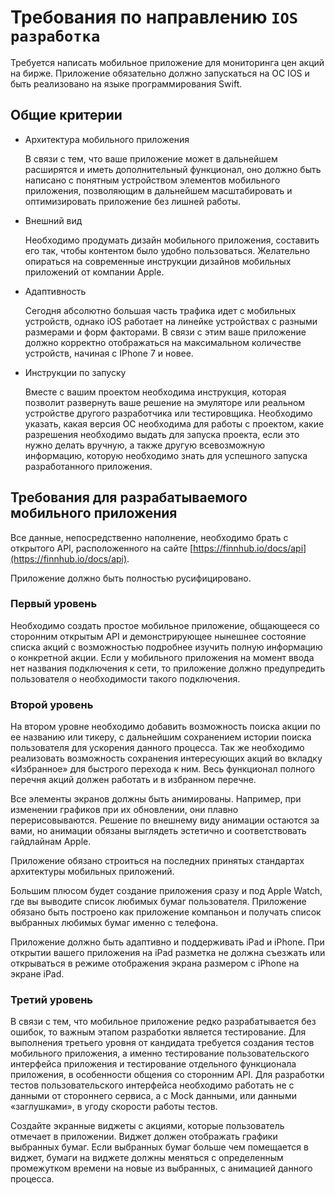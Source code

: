 # Требования по направлению `IOS разработка`

Требуется написать мобильное приложение для мониторинга цен акций на бирже. Приложение обязательно должно запускаться на ОС IOS и быть реализовано на языке программирования Swift.

## Общие критерии

* Архитектура мобильного приложения

    В связи с тем, что ваше приложение может в дальнейшем расширятся и иметь дополнительный функционал, оно должно быть написано с понятным устройством элементов мобильного приложения, позволяющим в дальнейшем масштабировать и оптимизировать приложение без лишней работы.

* Внешний вид

    Необходимо продумать дизайн мобильного приложения, составить его так, чтобы контентом было удобно пользоваться. Желательно опираться на современные инструкции дизайнов мобильных приложений от компании Apple.

* Адаптивность

    Сегодня абсолютно большая часть трафика идет с мобильных устройств, однако iOS работает на линейке устройствах с разными размерами и форм факторами. В связи с этим ваше приложение должно корректно отображаться на максимальном количестве устройств, начиная с IPhone 7 и новее.

* Инструкции по запуску

    Вместе с вашим проектом необходима инструкция, которая позволит развернуть ваше решение на эмуляторе или реальном устройстве другого разработчика или тестировщика. Необходимо указать, какая версия ОС необходима для работы с проектом, какие разрешения необходимо выдать для запуска проекта, если это нужно делать вручную, а также другую всевозможную информацию, которую необходимо знать для успешного запуска разработанного приложения.

## Требования для разрабатываемого мобильного приложения

Все данные, непосредственно наполнение, необходимо брать с открытого API, расположенного на сайте [https://finnhub.io/docs/api](https://finnhub.io/docs/api).

Приложение должно быть полностью русифицировано.

### Первый уровень

Необходимо создать простое мобильное приложение, общающееся со сторонним открытым API и демонстрирующее нынешнее состояние списка акций с возможностью подробнее изучить полную информацию о конкретной акции. Если у мобильного приложения на момент ввода нет названия подключения к сети, то приложение должно предупредить пользователя о необходимости такого подключения.

### Второй уровень

На втором уровне необходимо добавить возможность поиска акции по ее названию или тикеру, с дальнейшим сохранением истории поиска пользователя для ускорения данного процесса. Так же необходимо реализовать возможность сохранения интересующих акций во вкладку «Избранное» для быстрого перехода к ним. Весь функционал полного перечня акций должен работать и в избранном перечне.

Все элементы экранов должны быть анимированы. Например, при изменении графиков при их обновлении, они плавно перерисовываются. Решение по внешнему виду анимации остаются за вами, но анимации обязаны выглядеть эстетично и соответствовать гайдлайнам Apple.

Приложение обязано строиться на последних принятых стандартах архитектуры мобильных приложений.

Большим плюсом будет создание приложения сразу и под Apple Watch, где вы выводите список любимых бумаг пользователя. Приложение обязано быть построено как приложение компаньон и получать список выбранных любимых бумаг именно с телефона.

Приложение должно быть адаптивно и поддерживать iPad и iPhone. При открытии вашего приложения на iPad разметка не должна съезжать или открываться в режиме отображения экрана размером с iPhone на экране iPad.

### Третий уровень

В связи с тем, что мобильное приложение редко разрабатывается без ошибок, то важным этапом разработки является тестирование. Для выполнения третьего уровня от кандидата требуется создания тестов мобильного приложения, а именно тестирование пользовательского интерфейса приложения и тестирование отдельного функционала приложения, в особенности общения со сторонним API. Для разработки тестов пользовательского интерфейса необходимо работать не с данными от стороннего сервиса, а с Mock данными, или данными «заглушками», в угоду скорости работы тестов.

Создайте экранные виджеты с акциями, которые пользователь отмечает в приложении. Виджет должен отображать графики выбранных бумаг. Если выбранных бумаг больше чем помещается в виджет, бумаги на виджете должны меняться с определенным промежутком времени на новые из выбранных, с анимацией данного процесса.